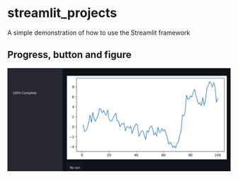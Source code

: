 # streamlit_projects
A simple demonstration of how to use the Streamlit framework


## Progress, button and figure
![progress bar](./01-plotting/output/plot.webp)
